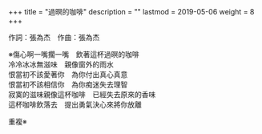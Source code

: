 +++
title = "過暝的咖啡"
description = ""
lastmod = 2019-05-06
weight = 8
+++

作詞：張為杰　作曲：張為杰

※傷心啊一嘴擱一嘴　飲著這杯過暝的咖啡  
冷冷冰冰無滋味　親像窗外的雨水  
恨當初不該愛著你　為你付出真心真意  
恨當初不該相信你　為你痴迷失去理智  
寂寞的滋味親像這杯咖啡　已經失去原來的香味  
這杯咖啡飲落去　提出勇氣決心來將你放離  

重複※
